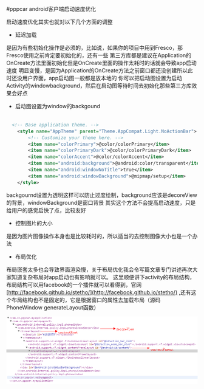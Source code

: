 #pppcar android客户端启动速度优化


启动速度优化其实也就对以下几个方面的调整
* 延迟加载

是因为有些初始化操作是必须的，比如说，如果你的项目中用到Fresco，那Fresco使用之前肯定要初始化的，还有一些
第三方库都是建议在Application的OnCreate方法里面初始化但是OnCreate里面的操作太耗时的话就会导致app启动速度
明显变慢，是因为Application的OnCreate方法之前窗口都还没创建所以此时还没用户界面，app启动图一般都是放本地的
你可以把启动图设置为启动Activity的windowbackground，然后在启动图等待时间去初始化那些第三方库效果会好点
* 启动图设置为window的backgound

```xml

  <!-- Base application theme. -->
    <style name="AppTheme" parent="Theme.AppCompat.Light.NoActionBar">
        <!-- Customize your theme here. -->
        <item name="colorPrimary">@color/colorPrimary</item>
        <item name="colorPrimaryDark">@color/colorPrimaryDark</item>
        <item name="colorAccent">@color/colorAccent</item>
        <item name="android:background">@android:color/transparent</item>
        <item name="android:windowNoTitle">true</item>
        <item name="android:windowBackground">@mipmap/setup</item>
    </style>

```

backgournd设置为透明这样可以防止过度绘制，background应该是decoreView的背景，windowBackground是窗口背景
其实这个方法不会提高启动速度，只是给用户的感觉启快了点，比较友好

* 控制图片的大小

是因为图片图像操作本身也是比较耗时的，所以适当的去控制图像大小也是一个办法
* 布局优化

布局嵌套太多也会导致界面渲染慢，关于布局优化我会令写篇文章专门讲述再次大家知道复杂布局对app启动也有影响就可以。
这里顺便讲下activity的布局结构，布局结构可以用facebook的一个插件就可以看得到，官网 [http://facebook.github.io/stetho/](http://facebook.github.io/stetho/) ,还有这个布局结构也不是固定的，它是根据窗口的属性去加载布局（源码 PhoneWindow generateLayout函数）



![](images/activity_decoreview.png)



